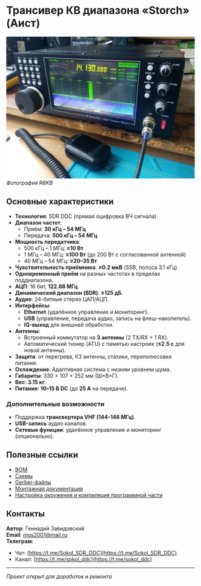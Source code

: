 # Трансивер КВ диапазона «Storch» (Аист)

![image](doc/images/storch.jpg)
*Фотография R6KB*

## Основные характеристики

- **Технология**: SDR DDC (прямая оцифровка ВЧ сигнала)
- **Диапазон частот**:
    - Приём: **30 кГц – 54 МГц**
    - Передача: **500 кГц – 54 МГц**
- **Мощность передатчика**:
    - 500 кГц – 1 МГц: **≥10 Вт**
    - 1 МГц – 40 МГц: **≥100 Вт** (до 200 Вт с согласованной антенной)
    - 40 МГц – 54 МГц: **≥20–35 Вт**
- **Чувствительность приёмника**: **≤0.2 мкВ** (SSB, полоса 3.1 кГц).
- **Одновременный приём** на разных частотах в пределах поддиапазона.
- **АЦП**: 16 бит, **122.88 МГц**.
- **Динамический диапазон (BDR)**: **≥125 дБ**.
- **Аудио**: 24-битные стерео ЦАП/АЦП.
- **Интерфейсы**:
    - **Ethernet** (удалённое управление и мониторинг).
    - **USB** (управление, передача аудио, запись на флеш-накопитель).
    - **IQ-выход** для внешней обработки.
- **Антенны**:
    - Встроенный коммутатор на **3 антенны** (2 TX/RX + 1 RX).
    - Автоматический тюнер (ATU) с памятью настроек (**≤2.5 с** для новой антенны).
- **Защита**: от перегрева, КЗ антенны, статики, переполюсовки питания.
- **Охлаждение**: Адаптивная система с низким уровнем шума.
- **Габариты**: 330 × 107 × 252 мм (Ш×В×Г).
- **Вес**: **3.15 кг**.
- **Питание**: **10–15 В DC** (до **25 А** на передаче).

### Дополнительные возможности
- Поддержка **трансвертера VHF (144–146 МГц)**.
- **USB-запись** аудио каналов.
- **Сетевые функции**: удалённое управление и мониторинг (опционально).

## Полезные ссылки
- [BOM](doc/BOM/)
- [Схемы](doc/schematic/)
- [Gerber-файлы](doc/gerber/)
- [Монтажная документация](doc/assembly/)
- [Настройка окружения и компиляция программной части](doc/software/)

## Контакты
**Автор**: Геннадий Завидовский  
**Email**: [mgs2001@mail.ru](mailto:mgs2001@mail.ru)  
**Телеграм**:
- Чат: [https://t.me/Sokol_SDR_DDC](https://t.me/Sokol_SDR_DDC)
- Канал: [https://t.me/sokol_ddc](https://t.me/sokol_ddc)

---  
*Проект открыт для доработок и ремонта*  